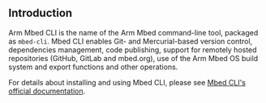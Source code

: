 ## Introduction

Arm Mbed CLI is the name of the Arm Mbed command-line tool, packaged as `mbed-cli`. Mbed CLI enables Git- and Mercurial-based version control, dependencies management, code publishing, support for remotely hosted repositories (GitHub, GitLab and mbed.org), use of the Arm Mbed OS build system and export functions and other operations.

For details about installing and using Mbed CLI, please see [Mbed CLI's official documentation](https://os.mbed.com/docs/mbed-os/latest/tools/developing-mbed-cli.html).
